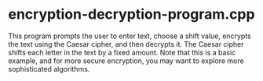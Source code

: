 # encryption-decryption-program.cpp
This program prompts the user to enter text, choose a shift value, encrypts the text using the Caesar cipher, and then decrypts it. The Caesar cipher shifts each letter in the text by a fixed amount. Note that this is a basic example, and for more secure encryption, you may want to explore more sophisticated algorithms.
